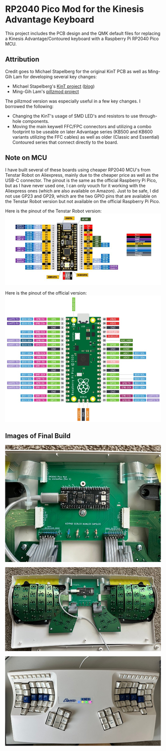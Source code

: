 # RP2040 Pico Mod for the Kinesis Advantage Keyboard

This project includes the PCB design and the QMK default files for replacing a Kinesis Advantage/Contoured keyboard with a Raspberry Pi RP2040 Pico MCU.

## Attribution

Credit goes to Michael Stapelberg for the original KinT PCB as well as Ming-Gih Lam for developing several key changes:
 * Michael Stapelberg's [KinT project](https://github.com/kinx-project/kint) ([blog](https://michael.stapelberg.ch/posts/2020-07-09-kint-kinesis-keyboard-controller/))
 * Ming-Gih Lam's [pillzmod project](https://github.com/dcpedit/pillzmod)

The pillzmod version was especially useful in a few key changes. I borrowed the following:
 * Changing the KinT's usage of SMD LED's and resistors to use through-hole components.
 * Moving the main keywell FFC/FPC connectors and utilizing a combo footprint to be useable on later Advantage series (KB500 and KB600 variants utilizing the FFC cables) as well as older (Classic and Essential) Contoured series that connect directly to the board. 

## Note on MCU

I have built several of these boards using cheaper RP2040 MCU's from Tenstar Robot on Aliexpress, mainly due to the cheaper price as well as the USB-C connector. The pinout is the same as the official Raspberry Pi Pico, but as I have never used one, I can only vouch for it working with the Aliexpress ones (which are also available on Amazon). Just to be safe, I did not use GP23 and GP29, which are the two GPIO pins that are available on the Tenstar Robot version but not available on the official Raspberry Pi Pico.

Here is the pinout of the Tenstar Robot version:
![Tenstar Robot RP2040](images/Tenstar_RP2040.jpg)

Here is the pinout of the official version:
![Raspberry Pi Pico](images/Official_Pinout.jpeg)

## Images of Final Build

![Closeup Inside](images/Installed_Closeup.jpg)

![Inside Kinesis Classic](images/Installed_Classic.jpg)

![Finished Kinesis Classic](images/Finished.jpg)

